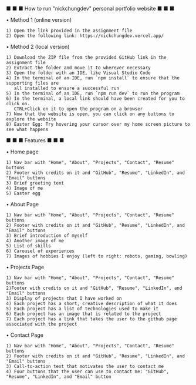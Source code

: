 ■ ■ ■ How to run "nickchungdev" personal portfolio website ■ ■ ■

• Method 1 (online version)

    1) Open the link provided in the assignment file
    2) Open the following link: https://nickchungdev.vercel.app/

• Method 2 (local version)

    1) Download the ZIP file from the provided GitHub link in the assignment file
    2) Extract the folder and move it to wherever necessary
    3) Open the folder with an IDE, like Visual Studio Code
    4) In the terminal of an IDE, run `npm install` to ensure that the supporting files are 
       all installed to ensure a successful run
    5) In the terminal of an IDE, run `npm run dev` to run the program
    6) In the terminal, a local link should have been created for you to click on. 
       CTRL+Click on it to open the program on a browser
    7) Now that the website is open, you can click on any buttons to explore the website
    8) Easter Egg: Try hovering your cursor over my home screen picture to see what happens 

■ ■ ■ Features ■ ■ ■

• Home page 

    1) Nav bar with "Home", "About", "Projects", "Contact", "Resume" buttons
    2) Footer with credits on it and "GitHub", "Resume", "LinkedIn", and "Email" buttons
    3) Brief greeting text 
    4) Image of me
    5) Easter egg

• About Page

    1) Nav bar with "Home", "About", "Projects", "Contact", "Resume" buttons
    2) Footer with credits on it and "GitHub", "Resume", "LinkedIn", and "Email" buttons
    3) Brief introduction of myself
    4) Another image of me 
    5) List of skills
    6) Carousel of experiences
    7) Images of hobbies I enjoy (left to right: robots, gaming, bowling)

• Projects Page

    1) Nav bar with "Home", "About", "Projects", "Contact", "Resume" buttons
    2)Footer with credits on it and "GitHub", "Resume", "LinkedIn", and "Email" buttons
    3) Display of projects that I have worked on
    4) Each project has a short, creative description of what it does
    5) Each project has a list of technologies used to make it
    6) Each project has an image that is related to the project
    7) Each project has a link that takes the user to the github page associated with the project

• Contact Page

    1) Nav bar with "Home", "About", "Projects", "Contact", "Resume" buttons
    2) Footer with credits on it and "GitHub", "Resume", "LinkedIn", and "Email" buttons
    3) Call-to-action text that motivates the user to contact me
    4) Four buttons that the user can use to contact me: "GitHub", "Resume", "LinkedIn", and "Email" button
